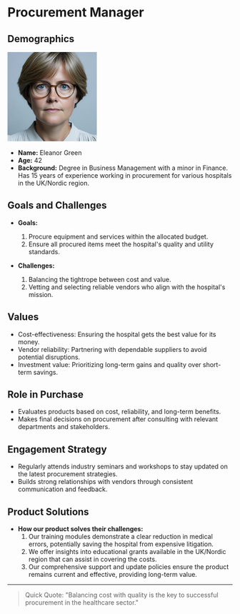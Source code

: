 # Procurement Manager

## Demographics
<img src="images/Procurement Manager.webp" height=200/>

- **Name:** Eleanor Green
- **Age:** 42
- **Background:** Degree in Business Management with a minor in Finance. Has 15 years of experience working in procurement for various hospitals in the UK/Nordic region.

## Goals and Challenges
- **Goals:** 
  1. Procure equipment and services within the allocated budget.
  2. Ensure all procured items meet the hospital's quality and utility standards.
  
- **Challenges:** 
  1. Balancing the tightrope between cost and value.
  2. Vetting and selecting reliable vendors who align with the hospital's mission.

## Values
- Cost-effectiveness: Ensuring the hospital gets the best value for its money.
- Vendor reliability: Partnering with dependable suppliers to avoid potential disruptions.
- Investment value: Prioritizing long-term gains and quality over short-term savings.

## Role in Purchase
- Evaluates products based on cost, reliability, and long-term benefits.
- Makes final decisions on procurement after consulting with relevant departments and stakeholders.

## Engagement Strategy
- Regularly attends industry seminars and workshops to stay updated on the latest procurement strategies.
- Builds strong relationships with vendors through consistent communication and feedback.

## Product Solutions
- **How our product solves their challenges:**
  1. Our training modules demonstrate a clear reduction in medical errors, potentially saving the hospital from expensive litigation.
  2. We offer insights into educational grants available in the UK/Nordic region that can assist in covering the costs.
  3. Our comprehensive support and update policies ensure the product remains current and effective, providing long-term value.

---
> Quick Quote: "Balancing cost with quality is the key to successful procurement in the healthcare sector."